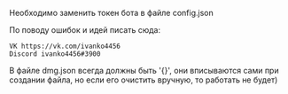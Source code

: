 Необходимо заменить токен бота в файле config.json

По поводу ошибок и идей писать сюда:

    VK https://vk.com/ivanko4456
    Discord ivanko4456#3900
    
    
В файле dmg.json всегда должны быть '{}', они вписываются сами при создании файла, но если его очистить вручную, то работать не будет)
